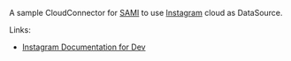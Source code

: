 A sample CloudConnector for [SAMI](https://www.samsungsami.io/) to use [Instagram](https://instagram.com/) cloud as DataSource.

Links:

* [Instagram Documentation for Dev](https://instagram.com/developer/)
